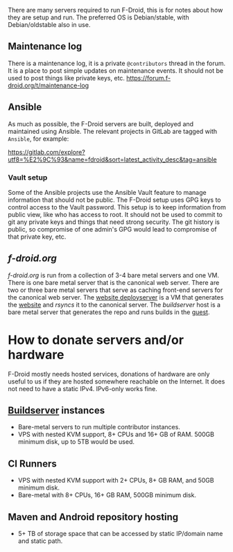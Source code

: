 
There are many servers required to run F-Droid, this is for notes about how they are setup and run.  The preferred OS is Debian/stable, with Debian/oldstable also in use.


## Maintenance log
There is a maintenance log, it is a private `@contributors` thread in the forum. It is a place to post simple updates on maintenance events.  It should not be used to post things like private keys, etc.
<https://forum.f-droid.org/t/maintenance-log>


## Ansible

As much as possible, the F-Droid servers are built, deployed and maintained using Ansible.  The relevant projects in GitLab are tagged with `Ansible`, for example:

https://gitlab.com/explore?utf8=%E2%9C%93&name=fdroid&sort=latest_activity_desc&tag=ansible


### Vault setup

Some of the Ansible projects use the Ansible Vault feature to manage information
that should not be public.  The F-Droid setup uses GPG keys to control access to
the Vault password.  This setup is to keep information from public view, like
who has access to root.  It should not be used to commit to git any private keys
and things that need strong security.  The git history is public, so compromise
of one admin's GPG would lead to compromise of that private key, etc.


## _f-droid.org_

_f-droid.org_ is run from a collection of 3-4 bare metal servers and one VM.  There is one bare metal server that is the canonical web server.  There are two or three bare metal servers that serve as caching front-end servers for the canonical web server. The [website deployserver](https://gitlab.com/fdroid/fdroid-deployserver/) is a VM that generates the [website](https://gitlab.com/fdroid/fdroid-website/) and _rsyncs_ it to the canonical server.  The _buildserver_ host is a bare metal server that generates the repo and runs builds in the [guest](https://gitlab.com/fdroid/fdroidserver/tree/2.0/buildserver).


# How to donate servers and/or hardware

F-Droid mostly needs hosted services, donations of hardware are only useful to us if they are hosted somewhere reachable on the Internet.  It does not need to have a static IPv4.  IPv6-only works fine.

## [Buildserver](Buildserver) instances

* Bare-metal servers to run multiple contributor instances.
* VPS with nested KVM support, 8+ CPUs and 16+ GB of RAM.  500GB minimum disk, up to 5TB would be used.

## CI Runners

* VPS with nested KVM support with 2+ CPUs, 8+ GB RAM, and 50GB minimum disk.
* Bare-metal with 8+ CPUs, 16+ GB RAM, 500GB minimum disk.

## Maven and Android repository hosting

* 5+ TB of storage space that can be accessed by static IP/domain name and static path.

